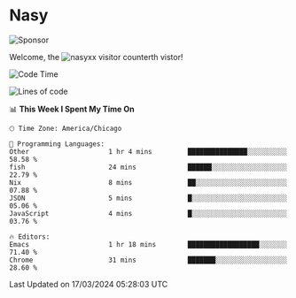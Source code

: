 # Nasy

<!--
<p align="center">
<img height="200" src="https://github-readme-stats.vercel.app/api?username=nasyxx&count_private=true&show_icons=true&theme=dracula&include_all_commits=true"/>
<img height="200" src="https://github-readme-stats.vercel.app/api/top-langs/?username=nasyxx&theme=dracula&hide=html,jupyter+notebook&count_private=true&show_icons=true"/>
</p>

  
----------------
-->

![Sponsor](https://img.shields.io/static/v1.svg?label=Sponsor&message=%E2%9D%A4&logo=GitHub&style=flat&color=pink)
 
Welcome, the ![nasyxx visitor counter](https://count.getloli.com/get/@nasyxx?theme=rule34)th vistor!
 
<!--START_SECTION:waka-->
![Code Time](http://img.shields.io/badge/Code%20Time-4%2C353%20hrs%201%20min-blue)

![Lines of code](https://img.shields.io/badge/From%20Hello%20World%20I%27ve%20Written-6.3%20million%20lines%20of%20code-blue)

📊 **This Week I Spent My Time On** 

```text
🕑︎ Time Zone: America/Chicago

💬 Programming Languages: 
Other                    1 hr 4 mins         ███████████████░░░░░░░░░░   58.58 % 
fish                     24 mins             ██████░░░░░░░░░░░░░░░░░░░   22.79 % 
Nix                      8 mins              ██░░░░░░░░░░░░░░░░░░░░░░░   07.88 % 
JSON                     5 mins              █░░░░░░░░░░░░░░░░░░░░░░░░   05.06 % 
JavaScript               4 mins              █░░░░░░░░░░░░░░░░░░░░░░░░   03.76 % 

🔥 Editors: 
Emacs                    1 hr 18 mins        ██████████████████░░░░░░░   71.40 % 
Chrome                   31 mins             ███████░░░░░░░░░░░░░░░░░░   28.60 % 
```


 Last Updated on 17/03/2024 05:28:03 UTC
<!--END_SECTION:waka-->

<!-- ![visitors](https://visitor-badge.laobi.icu/badge?page_id=nasyxx.nasyxx) -->
